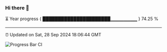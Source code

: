 ### Hi there 👋

⏳ Year progress { ██████████████████████▁▁▁▁▁▁▁▁ } 74.25 %

---

⏰ Updated on Sat, 28 Sep 2024 18:06:44 GMT

![Progress Bar CI](https://github.com/EinsPommes/EinsPommes/blob/main/.github/workflows/main.yml)
